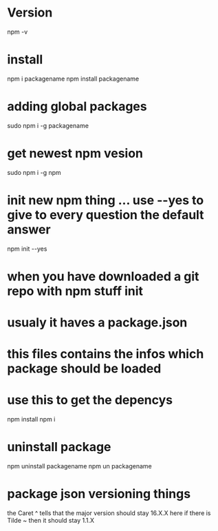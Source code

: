 # Version
npm -v

# install
npm i packagename
npm install packagename

# adding global packages
sudo npm i -g packagename

# get newest npm vesion
sudo npm i -g npm

# init new npm thing ... use --yes to give to every question the default answer
npm init --yes



# when you have downloaded a git repo with npm stuff init
# usualy it haves a package.json
# this files contains the infos which package should be loaded
# use this to get the depencys
npm install
npm i

# uninstall package
npm uninstall packagename
npm un packagename



# package json versioning things
the Caret ^ tells that the major version should stay 16.X.X here
if there is Tilde ~ then it should stay 1.1.X

